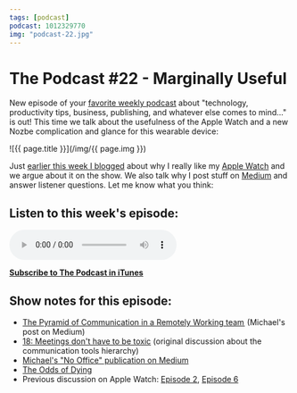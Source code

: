 ```yaml
---
tags: [podcast]
podcast: 1012329770
img: "podcast-22.jpg"
---
```


# The Podcast #22 - Marginally Useful

New episode of your [favorite weekly podcast][p] about "technology, productivity tips, business, publishing, and whatever else comes to mind..." is out! This time we talk about the usefulness of the Apple Watch and a new Nozbe complication and glance for this wearable device:

<!--More-->

![{{ page.title }}](/img/{{ page.img }})

Just [earlier this week I blogged](/applewatch-3) about why I really like my [Apple Watch](/applewatch) and we argue about it on the show. We also talk why I post stuff on [Medium](/medium) and answer listener questions. Let me know what you think:

## Listen to this week's episode:

<audio controls>
<source src="https://files.nozbe.com/podcast/022.mp3" type="audio/mpeg">
</audio>

**[Subscribe to The Podcast in iTunes][i]**

## Show notes for this episode:

  * [The Pyramid of Communication in a Remotely Working team ](https://medium.com/no-office/the-pyramid-of-communication-in-a-remotely-working-team-or-how-to-get-meetings-done-in-many-8c07ab23f8de) (Michael's post on Medium)
  * [18: Meetings don't have to be toxic](/podcast-18) (original discussion about the communication tools hierarchy)
  * [Michael's "No Office" publication on Medium](https://medium.com/no-office)
  * [The Odds of Dying](http://www.livescience.com/3780-odds-dying.html)
  * Previous discussion on Apple Watch: [Episode 2](/podcast-2), [Episode 6](/podcast-6)

[e]: /podcast-22
[p]: /podcast
[n]: https://michael.gratis/nozbe
[r]: https://michael.gratis/radex
[i]: https://michael.gratis/thepodcast